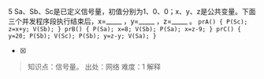 5
Sa、Sb、Sc是已定义信号量，初值分别为1、0、0；x、y、z是公共变量。下面三个并发程序段执行结束后，x=_____ ，y=_____ ，z=_____
。
    ```
	    prA() {
	        P(Sc);
	        z=x+y;
	        V(Sb);
	    }
	    prB() {
	        P(Sa);
	        x=8;
	        V(Sb);
	        P(Sa);
	        x=z-9;
	    }
	    prC() {
	        y=20;
	        P(Sb);
	        V(Sc);
	        P(Sb);
	        y=z-y;
	        V(Sa);
	    }
	    ```
    
- [x]  

> 知识点：信号量。
> 出处：网络
> 难度：1
> 解释
